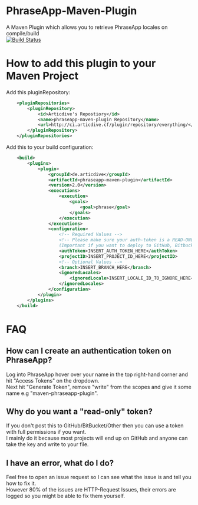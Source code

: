 # PhraseApp-Maven-Plugin
A Maven Plugin which allows you to retrieve PhraseApp locales on compile/build   
[![Build Status](http://ci.articdive.cf/job/PhraseApp-Maven-Plugin/badge/icon)](http://ci.articdive.cf/job/PhraseApp-Maven-Plugin)

# How to add this plugin to your Maven Project

Add this pluginRepository:
```xml
    <pluginRepositories>
        <pluginRepository>
            <id>Articdive's Repostiory</id>
            <name>phraseapp-maven-plugin Repository</name>
            <url>http://ci.articdive.cf/plugin/repository/everything/</url>
        </pluginRepository>
    </pluginRepositories>
```
Add this to your build configuration:
```xml
    <build>
        <plugins>
            <plugin>
                <groupId>de.articdive</groupId>
                <artifactId>phraseapp-maven-plugin</artifactId>
                <version>2.0</version>
                <executions>
                    <execution>
                        <goals>
                            <goal>phrase</goal>
                        </goals>
                    </execution>
                </executions>
                <configuration>
                    <!-- Required Values -->
                    <!-- Please make sure your auth-token is a READ-ONLY token! 
                    (Important if you want to deploy to GitHub, Bitbucket e.t.c -->
                    <authToken>INSERT_AUTH_TOKEN_HERE</authToken>
                    <projectID>INSERT_PROJECT_ID_HERE</projectID>
                    <!-- Optional Values -->
                    <branch>INSERT_BRANCH_HERE</branch>
                    <ignoredLocales>
                        <ignoredLocale>INSERT_LOCALE_ID_TO_IGNORE_HERE</ignoredLocale>
                    </ignoredLocales>
                </configuration>
            </plugin>
        </plugins>
    </build>
```
# FAQ

## How can I create an authentication token on PhraseApp?

Log into PhraseApp hover over your name in the top right-hand corner and hit "Access Tokens" on the dropdown.    
Next hit "Generate Token", remove "write" from the scopes and give it some name e.g "maven-phraseapp-plugin".    

## Why do you want a "read-only" token?

If you don't post this to GitHub/BitBucket/Other then you can use a token with full permissions if you want.    
I mainly do it because most projects will end up on GitHub and anyone can take the key and write to your file.   

## I have an error, what do I do?

Feel free to open an issue request so I can see what the issue is and tell you how to fix it.   
However 80% of the issues are HTTP-Request Issues, their errors are logged so you might be able to fix them yourself.    

